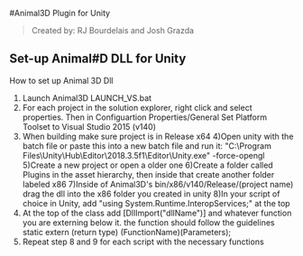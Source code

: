 #Animal3D Plugin for Unity

> Created by: RJ Bourdelais and Josh Grazda

## Set-up Animal#D DLL for Unity

How to set up Animal 3D Dll

1) Launch Animal3D LAUNCH_VS.bat
2) For each project in the solution explorer,
 right click and select properties. 
 Then in Configuartion Properties/General Set 
 Platform Toolset to Visual Studio 2015 (v140)
3) When building make sure project is in Release x64
4)Open unity with the batch file or paste this into
 a new batch file and run it:
 "C:\Program Files\Unity\Hub\Editor\2018.3.5f1\Editor\Unity.exe" -force-opengl
5)Create a new project or open a older one
6)Create a folder called Plugins in the asset
 hierarchy, then inside that create another folder
 labeled x86
7)Inside of Animal3D's bin/x86/v140/Release/(project name)
 drag the dll into the x86 folder you created in unity
8)In your script of choice in Unity, add 
 "using System.Runtime.InteropServices;"
at the top
9) At the top of the class add [DllImport("dllName")]
 and whatever function you are externing below it.
 the function should follow the guidelines 
 static extern (return type) (FunctionName)(Parameters);
10) Repeat step 8 and 9 for each script with 
 the necessary functions

